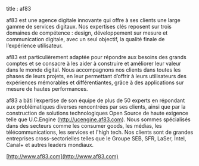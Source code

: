 title : af83

af83 est une agence digitale innovante qui offre à ses clients une large gamme de services digitaux. Nos expertises clés reposent sur trois domaines de compétence : design, développement sur mesure et communication digitale, avec un seul objectif, la qualité finale de l’expérience utilisateur.

af83 est particulièrement adaptée pour répondre aux besoins des grands comptes et se consacre à les aider à construire et améliorer leur valeur dans le monde digital. Nous accompagnons nos clients dans toutes les phases de leurs projets, en leur permettant d’offrir à leurs utilisateurs des expériences mémorables et différentiantes, grâce à des applications sur mesure de hautes performances.

af83 a bâti l’expertise de son équipe de plus de 50 experts en répondant aux problématiques diverses rencontrées par ses clients, ainsi que par la construction de solutions technologiques Open Source de haute exigence telle que U.C.Engine (http://ucengine.af83.com). Nous sommes spécialisés dans des secteurs comme les consumer goods, les médias, les télécommunications, les services et l'high tech. Nos clients sont de grandes entreprises cross-sectorielles telles que le Groupe SEB, SFR, LaSer, Intel, Canal+ et autres leaders mondiaux.

[http://www.af83.com](http://www.af83.com)
